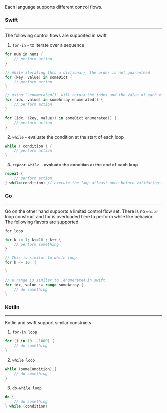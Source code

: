 Each language supports different control flows. 

### Swift
---

The following control flows are supported in swift
1. `for-in` - to iterate over a sequence
```swift
for num in nums {
    // perform action
}

// While iterating thru a dictionary, the order is not guaranteed
for (key, value) in someDict {
    // perform action
}

// using `.enumerated()` will return the index and the value of each element in the array
for (idx, value) in someArray.enumerated() {
    // perform action
}

for (idx, (key, value)) in someDict.enumerated() {
    // perform action
}
```

2. `while` - evaluate the condition at the start of each loop
```swift
while ( condition ) {
    // perform action
}
```
3. `repeat-while` - evaluate the condition at the end of each loop
```swift
repeat {
    // perform action
} while(condition) // execute the loop atleast once before validating the condition
```

### Go
---

Go on the other hand supports a limited control flow set. There is no `while` loop construct and for is overloaded here to perform while like behavior. The following flavors are supported

`for loop`
```Go
for k := 1; k<=10 ; k++ {
    // perform something
}

// This is similar to while loop
for k <= 10  {

}

// a range is similar to .enumerated in swift
for idx, value := range someArray {
    // do something
}
```

### Kotlin
---

Kotlin and swift support similar constructs

1. `for-in loop`
```kotlin
for (i in 10...1000) {
    // do something
}
```

2. `while loop`
```kotlin
while (someCondition) {
    // do something
}
```

3. `do-while loop`
```kotlin
do {
    // do something
} while (condition)
```


